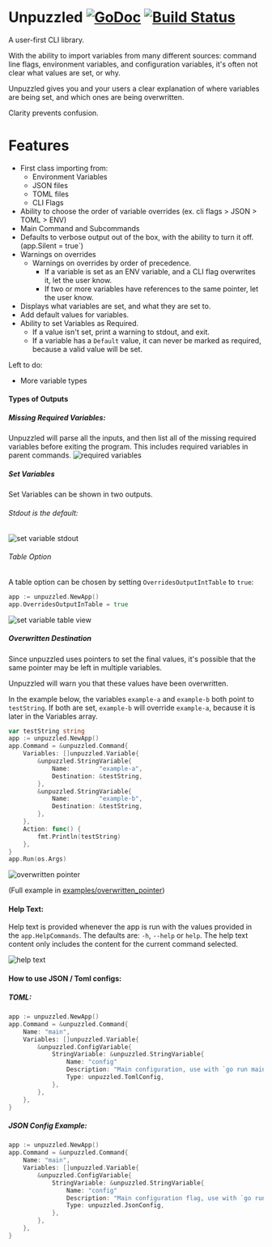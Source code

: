 # Unpuzzled [![GoDoc](https://godoc.org/github.com/timjchin/unpuzzled?status.svg)](https://godoc.org/github.com/timjchin/unpuzzled) [![Build Status](https://travis-ci.org/timjchin/unpuzzled.svg?branch=master)](https://travis-ci.org/timjchin/unpuzzled)
A user-first CLI library. 

With the ability to import variables from many different sources: command line flags, environment variables, and configuration variables, it's often not clear what values are set, or why.

Unpuzzled gives you and your users a clear explanation of where variables are being set, and which ones are being overwritten.

Clarity prevents confusion.

# Features
* First class importing from:
    * Environment Variables
    * JSON files
    * TOML files
    * CLI Flags
* Ability to choose the order of variable overrides (ex. cli flags > JSON > TOML > ENV)
* Main Command and Subcommands
* Defaults to verbose output out of the box, with the ability to turn it off. (app.Silent = true`)
* Warnings on overrides 
    * Warnings on overrides by order of precedence. 
        * If a variable is set as an ENV variable, and a CLI flag overwrites it, let the user know.
        * If two or more variables have references to the same pointer, let the user know.
* Displays what variables are set, and what they are set to.
* Add default values for variables.
* Ability to set Variables as Required.
    * If a value isn't set, print a warning to stdout, and exit.
    * If a variable has a `Default` value, it can never be marked as required, because a valid value will be set.

Left to do:
* More variable types

#### Types of Outputs
##### Missing Required Variables:
Unpuzzled will parse all the inputs, and then list all of the missing required variables before exiting the program. This includes required variables in parent commands.
![required variables](https://github.com/timjchin/unpuzzled/raw/master/fixtures/missing_required_variables.jpg "Required Variable Example CLI Output.")

##### Set Variables
Set Variables can be shown in two outputs.

###### Stdout is the default:

![set variable stdout](https://github.com/timjchin/unpuzzled/raw/master/fixtures/set_variables_stdout.jpg "Example Stdout Output for set variables.")

###### Table Option
A table option can be chosen by setting `OverridesOutputIntTable` to `true`:
```go
app := unpuzzled.NewApp()
app.OverridesOutputInTable = true
```
![set variable table view](https://github.com/timjchin/unpuzzled/raw/master/fixtures/set_variables_table_output.jpg "Example Table Output for set variables.")

##### Overwritten Destination
Since unpuzzled uses pointers to set the final values, it's possible that the same pointer may be left in multiple variables. 

Unpuzzled will warn you that these values have been overwritten. 

In the example below, the variables `example-a` and `example-b` both point to `testString`. If both are set, `example-b` will override `example-a`, because it is later in the Variables array. 

```go
var testString string
app := unpuzzled.NewApp()
app.Command = &unpuzzled.Command{
    Variables: []unpuzzled.Variable{
        &unpuzzled.StringVariable{
            Name:        "example-a",
            Destination: &testString,
        },
        &unpuzzled.StringVariable{
            Name:        "example-b",
            Destination: &testString,
        },
    },
    Action: func() {
        fmt.Println(testString)
    },
}
app.Run(os.Args)
```
![overwritten pointer](https://github.com/timjchin/unpuzzled/raw/master/fixtures/overwritten_pointer.png "Example Output for overwritten variables.")

(Full example in [examples/overwritten_pointer](https://github.com/timjchin/unpuzzled/tree/master/examples/overwritten_pointer))


#### Help Text:
Help text is provided whenever the app is run with the values provided in the `app.HelpCommands`. The defaults are: `-h`, `--help` or `help`. The help text content only includes the content for the current command selected.

![help text](https://github.com/timjchin/unpuzzled/raw/master/fixtures/help_text.jpg "Example Output for help text.")

#### How to use JSON / Toml configs:
##### TOML:
```go
app := unpuzzled.NewApp()
app.Command = &unpuzzled.Command{
    Name: "main",
    Variables: []unpuzzled.Variable{
        &unpuzzled.ConfigVariable{
            StringVariable: &unpuzzled.StringVariable{
                Name: "config"
                Description: "Main configuration, use with `go run main.go --config=path_to_file.toml`",
                Type: unpuzzled.TomlConfig,
            },
        },
    },
}
```
##### JSON Config Example:
```go
app := unpuzzled.NewApp()
app.Command = &unpuzzled.Command{
    Name: "main",
    Variables: []unpuzzled.Variable{
        &unpuzzled.ConfigVariable{
            StringVariable: &unpuzzled.StringVariable{
                Name: "config"
                Description: "Main configuration flag, use with `go run main.go --config=path_to_file.json`",
                Type: unpuzzled.JsonConfig,
            },
        },
    },
}
```